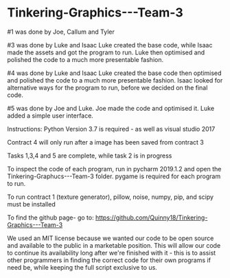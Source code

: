 # Tinkering-Graphics---Team-3

#1 was done by Joe, Callum and Tyler  

#3 was done by Luke and Isaac
Luke created the base code, while Isaac made the assets and got the program to run. Luke then optimised and polished the code to a much more presentable fashion.

#4 was done by Luke and Isaac
Luke created the base code then optimised and polished the code to a much more presentable fashion. Isaac looked for alternative ways for the program to run, before we decided on the final code.

#5 was done by Joe and Luke.
Joe made the code and optimised it. Luke added a simple user interface.

Instructions:
Python Version 3.7 is required - as well as visual studio 2017

Contract 4 will only run after a image has been saved from contract 3

Tasks 1,3,4 and 5 are complete, while task 2 is in progress

To inspect the code of each program, run in pycharm 2019.1.2 and open the Tinkering-Graphucs---Team-3 folder.
pygame is required for each program to run.

To run contract 1 (texture generator), pillow, noise, numpy, pip, and scipy must be installed

To find the github page- go to:
https://github.com/Quinny18/Tinkering-Graphics---Team-3

We used an MIT license because we wanted our code to be open source and available to the public in a marketable position. This will allow our code to continue its availability long after we're finished with it - this is to assist other programmers in finding the correct code for their own programs if need be, while keeping the full script exclusive to us.





